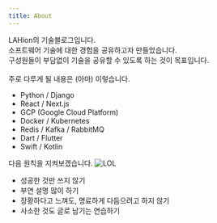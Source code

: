 ```yaml
---
title: About
---
```


LAHion의 기술블로그입니다.<br>
소프트웨어 기술에 대한 경험을 공유하고자 만들었습니다.<br>
구성원들이 부담없이 기술을 공유할 수 있도록 하는 것이 목표입니다.<br>
<br>
주로 다루게 될 내용은 (아마) 이렇습니다.

- Python / Django
- React / Next.js
- GCP (Google Cloud Platform)
- Docker / Kubernetes
- Redis / Kafka / RabbitMQ
- Dart / Flutter
- Swift / Kotlin

다음 원칙을 지켜보겠습니다. ![LOL](/emoji/Lahion_emoji_4.png)

- 성공한 것만 쓰지 않기
- 부연 설명 많이 하기
- 장황하다고 느껴도, 명료하게 다듬으려고 하지 않기
- 사소한 것도 글로 남기는 연습하기
